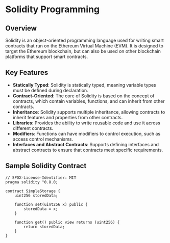 # Solidity Programming

## Overview
Solidity is an object-oriented programming language used for writing smart contracts that run on the Ethereum Virtual Machine (EVM). It is designed to target the Ethereum blockchain, but can also be used on other blockchain platforms that support smart contracts.

## Key Features
- **Statically Typed**: Solidity is statically typed, meaning variable types must be defined during declaration.
- **Contract-Oriented**: The core of Solidity is based on the concept of contracts, which contain variables, functions, and can inherit from other contracts.
- **Inheritance**: Solidity supports multiple inheritance, allowing contracts to inherit features and properties from other contracts.
- **Libraries**: Provides the ability to write reusable code and use it across different contracts.
- **Modifiers**: Functions can have modifiers to control execution, such as access control mechanisms.
- **Interfaces and Abstract Contracts**: Supports defining interfaces and abstract contracts to ensure that contracts meet specific requirements.

## Sample Solidity Contract

```solidity
// SPDX-License-Identifier: MIT
pragma solidity ^0.8.0;

contract SimpleStorage {
    uint256 storedData;

    function set(uint256 x) public {
        storedData = x;
    }

    function get() public view returns (uint256) {
        return storedData;
    }
}
